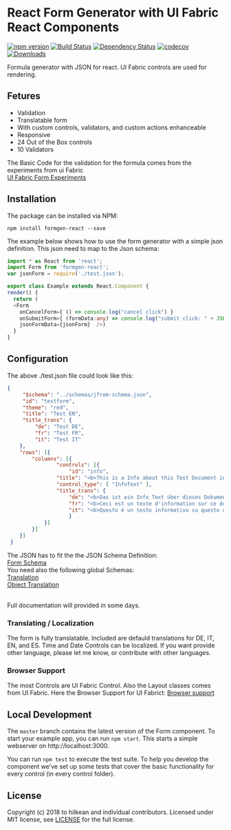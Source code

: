 # React Form Generator with UI Fabric React Components

[![npm version](https://badge.fury.io/js/formgen-react.svg)](http://badge.fury.io/js/formgen-react)
[![Build Status](https://secure.travis-ci.org/hilkenan/formgen-react.svg)](https://travis-ci.org/hilkenan/formgen-react)
[![Dependency Status](https://david-dm.org/hilkenan/formgen-react.svg)](https://david-dm.org/hilkenan/formgen-react)
[![codecov](https://codecov.io/gh/hilkenan/formgen-react/branch/master/graph/badge.svg)](https://codecov.io/gh/hilkenan/formgen-react)
[![Downloads](http://img.shields.io/npm/dm/formgen-react.svg)](https://npmjs.org/package/formgen-react)

Formula generator with JSON for react. UI Fabric controls are used for rendering. 
## Fetures
- Validation
- Translatable form
- With custom controls, validators, and custom actions enhanceable
- Responsive
- 24 Out of the Box controls
- 10 Validators

The Basic Code for the validation for the formula comes from the experiments from ui Fabric<br/>
<a href="https://github.com/OfficeDev/office-ui-fabric-react/tree/master/packages/experiments/src/components/Form">UI Fabric Form Experiments</a>

## Installation

The package can be installed via NPM:

```
npm install formgen-react --save
```
The example below shows how to use the form generator with a simple json definition. This json need to map to the Json schema:

```ts
import * as React from 'react';
import Form from 'formgen-react';
var jsonForm = require('./test.json');

export class Example extends React.Component {
render() {
  return (
  <Form 
    onCancelForm={ () => console.log("cancel click") }
    onSubmitForm={ (formData:any) => console.log("submit click: " + JSON.stringify(formData)) }
    jsonFormData={jsonForm}  />)
  }
}
```

## Configuration
The above ./test.json file could look like this:

```JSON
{
	 "$schema": "../schemas/jfrom-schema.json",
	 "id": "testform",
	 "theme": "red",
	 "title": "Test EN",
	 "title_trans": {
		 "de": "Test DE",
		 "fr": "Test FR",
         "it": "Test IT"
	},
	"rows": [{
		"columns": [{
				"controls": [{
					"id": "info",
                "title": "<b>This is a Info about this Test Document in Englisch</b>",
				"control_type": [ "InfoText" ],
				"title_trans": {
					"de": "<b>Das ist ein Info Text über dieses Dokument in Deutsch</b>",
					"fr": "<b>Ceci est un texte d'information sur ce document en français</ b>",					
					"it": "<b>Questo è un testo informativo su questo documento in italiano</ b>"
					}
			}]
		}]
	}]
 }
```
The JSON has to fit the the JSON Schema Definition:<br/>
[Form Schema](src/schemas/jfrom-schema.json)<br/>
You need also the following global Schemas:<br/>
[Translation](src/schemas/translation-schema.json)<br/>
[Object Translation](src/schemas/objecttranslation-schema.json)<br/><br/>

Full documentation will provided in some days.

### Translating / Localization 

The form is fully translatable. Included are defauld translations for DE, IT, EN, and ES. Time and Date Controls can be localized. If you want provide other language, please let me know, or contribute with other languages.

### Browser Support

The most Controls are UI Fabric Control. Also the Layout classes comes from UI Fabric. Here the Browser Support for UI Fabrict:
<a href="https://github.com/OfficeDev/office-ui-fabric-react/blob/master/ghdocs/BROWSERSUPPORT.md">Browser support</a>


## Local Development

The `master` branch contains the latest version of the Form component. To start your example app, you can run `npm start`. This starts a simple webserver on http://localhost:3000.

You can run `npm test` to execute the test suite. To help you develop the component we’ve set up some tests that cover the basic functionality for every control (in every control folder). 

## License

Copyright (c) 2018 to hilkean and individual contributors. Licensed under MIT license, see [LICENSE](LICENSE) for the full license.
